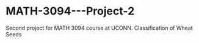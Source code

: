 # MATH-3094---Project-2
Second project for MATH 3094 course at UCONN. Classification of Wheat Seeds 
